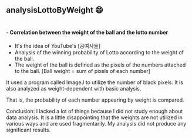 ## analysisLottoByWeight 😄 
#
#### - Correlation between the weight of the ball and the lotto number

- It's the idea of YouTube's  [공여사들]
- Analysis of the winning probability of Lotto according to the weight of the ball.
- The weight of the ball is defined as the pixels of the numbers attached to the ball.
[Ball weight = sum of pixels of each number]

It used a program called ImageJ to utilize the number of black pixels. 
It is also analyzed as weight-dependent with basic analysis.

That is, the probability of each number appearing by weight is compared.

Conclusion: I lacked a lot of things because I did not study enough about data analysis.
It is a little disappointing that the weights are not utilized in various ways and are used
fragmentarily. My analysis did not produce any significant results.
